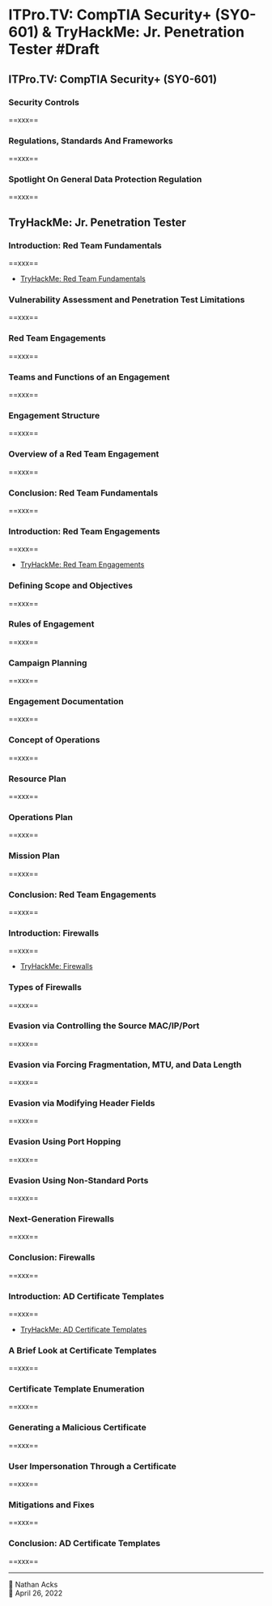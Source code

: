 # ITPro.TV: CompTIA Security+ (SY0-601) & TryHackMe: Jr. Penetration Tester #Draft

## ITPro.TV: CompTIA Security+ (SY0-601)

### Security Controls

==xxx==

### Regulations, Standards And Frameworks

==xxx==

### Spotlight On General Data Protection Regulation

==xxx==

## TryHackMe: Jr. Penetration Tester

### Introduction: Red Team Fundamentals

==xxx==

* [TryHackMe: Red Team Fundamentals](https://tryhackme.com/room/redteamfundamentals)

### Vulnerability Assessment and Penetration Test Limitations

==xxx==

### Red Team Engagements

==xxx==

### Teams and Functions of an Engagement

==xxx==

### Engagement Structure

==xxx==

### Overview of a Red Team Engagement

==xxx==

### Conclusion: Red Team Fundamentals

==xxx==

### Introduction: Red Team Engagements

==xxx==

* [TryHackMe: Red Team Engagements](https://tryhackme.com/room/redteamengagements)

### Defining Scope and Objectives

==xxx==

### Rules of Engagement

==xxx==

### Campaign Planning

==xxx==

### Engagement Documentation

==xxx==

### Concept of Operations

==xxx==

### Resource Plan

==xxx==

### Operations Plan

==xxx==

### Mission Plan

==xxx==

### Conclusion: Red Team Engagements

==xxx==

### Introduction: Firewalls

==xxx==

* [TryHackMe: Firewalls](https://tryhackme.com/room/redteamfirewalls)

### Types of Firewalls

==xxx==

### Evasion via Controlling the Source MAC/IP/Port

==xxx==

### Evasion via Forcing Fragmentation, MTU, and Data Length

==xxx==

### Evasion via Modifying Header Fields

==xxx==

### Evasion Using Port Hopping

==xxx==

### Evasion Using Non-Standard Ports

==xxx==

### Next-Generation Firewalls

==xxx==

### Conclusion: Firewalls

==xxx==

### Introduction: AD Certificate Templates

==xxx==

* [TryHackMe: AD Certificate Templates](https://tryhackme.com/room/adcertificatetemplates)

### A Brief Look at Certificate Templates

==xxx==

### Certificate Template Enumeration

==xxx==

### Generating a Malicious Certificate

==xxx==

### User Impersonation Through a Certificate

==xxx==

### Mitigations and Fixes

==xxx==

### Conclusion: AD Certificate Templates

==xxx==

- - - -

<span aria-hidden="true">👤</span> Nathan Acks  
<span aria-hidden="true">📅</span> April 26, 2022
